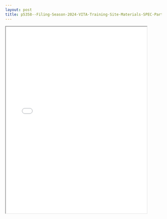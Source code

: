 ```yaml
---
layout: post
title: p5358--Filing-Season-2024-VITA-Training-Site-Materials-SPEC-Partners-Employees
---
```


<div class="pdf-container">
<iframe src="/ea/assets/pdfs/p5358--Filing-Season-2024-VITA-Training-Site-Materials-SPEC-Partners-Employees.pdf" height="600" width="90%" allowFullScreen="true"></iframe>
</div>

